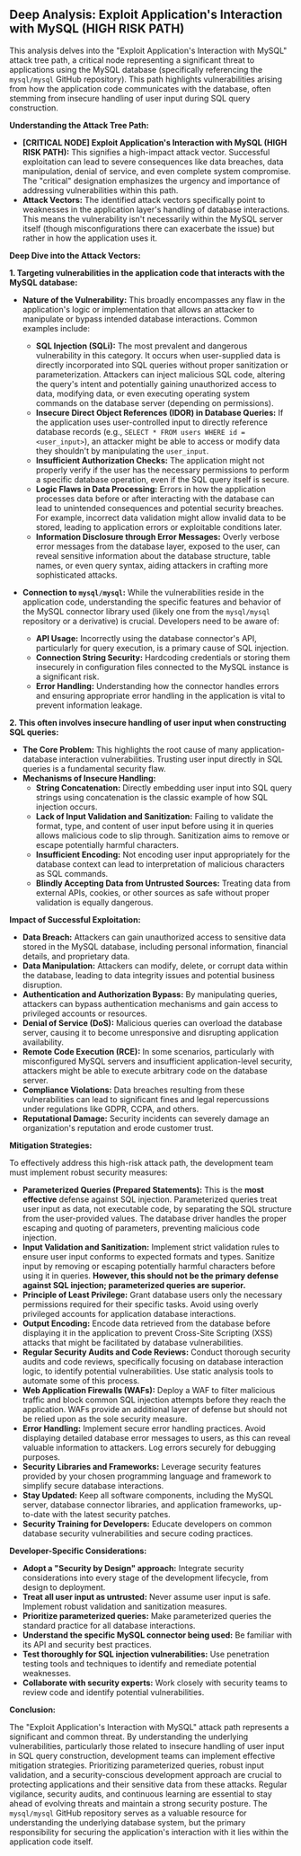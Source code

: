 ## Deep Analysis: Exploit Application's Interaction with MySQL (HIGH RISK PATH)

This analysis delves into the "Exploit Application's Interaction with MySQL" attack tree path, a critical node representing a significant threat to applications using the MySQL database (specifically referencing the `mysql/mysql` GitHub repository). This path highlights vulnerabilities arising from how the application code communicates with the database, often stemming from insecure handling of user input during SQL query construction.

**Understanding the Attack Tree Path:**

* **[CRITICAL NODE] Exploit Application's Interaction with MySQL (HIGH RISK PATH):** This signifies a high-impact attack vector. Successful exploitation can lead to severe consequences like data breaches, data manipulation, denial of service, and even complete system compromise. The "critical" designation emphasizes the urgency and importance of addressing vulnerabilities within this path.
* **Attack Vectors:** The identified attack vectors specifically point to weaknesses in the application layer's handling of database interactions. This means the vulnerability isn't necessarily within the MySQL server itself (though misconfigurations there can exacerbate the issue) but rather in how the application uses it.

**Deep Dive into the Attack Vectors:**

**1. Targeting vulnerabilities in the application code that interacts with the MySQL database:**

* **Nature of the Vulnerability:** This broadly encompasses any flaw in the application's logic or implementation that allows an attacker to manipulate or bypass intended database interactions. Common examples include:
    * **SQL Injection (SQLi):** The most prevalent and dangerous vulnerability in this category. It occurs when user-supplied data is directly incorporated into SQL queries without proper sanitization or parameterization. Attackers can inject malicious SQL code, altering the query's intent and potentially gaining unauthorized access to data, modifying data, or even executing operating system commands on the database server (depending on permissions).
    * **Insecure Direct Object References (IDOR) in Database Queries:**  If the application uses user-controlled input to directly reference database records (e.g., `SELECT * FROM users WHERE id = <user_input>`), an attacker might be able to access or modify data they shouldn't by manipulating the `user_input`.
    * **Insufficient Authorization Checks:**  The application might not properly verify if the user has the necessary permissions to perform a specific database operation, even if the SQL query itself is secure.
    * **Logic Flaws in Data Processing:**  Errors in how the application processes data before or after interacting with the database can lead to unintended consequences and potential security breaches. For example, incorrect data validation might allow invalid data to be stored, leading to application errors or exploitable conditions later.
    * **Information Disclosure through Error Messages:**  Overly verbose error messages from the database layer, exposed to the user, can reveal sensitive information about the database structure, table names, or even query syntax, aiding attackers in crafting more sophisticated attacks.

* **Connection to `mysql/mysql`:** While the vulnerabilities reside in the application code, understanding the specific features and behavior of the MySQL connector library used (likely one from the `mysql/mysql` repository or a derivative) is crucial. Developers need to be aware of:
    * **API Usage:**  Incorrectly using the database connector's API, particularly for query execution, is a primary cause of SQL injection.
    * **Connection String Security:**  Hardcoding credentials or storing them insecurely in configuration files connected to the MySQL instance is a significant risk.
    * **Error Handling:**  Understanding how the connector handles errors and ensuring appropriate error handling in the application is vital to prevent information leakage.

**2. This often involves insecure handling of user input when constructing SQL queries:**

* **The Core Problem:** This highlights the root cause of many application-database interaction vulnerabilities. Trusting user input directly in SQL queries is a fundamental security flaw.
* **Mechanisms of Insecure Handling:**
    * **String Concatenation:** Directly embedding user input into SQL query strings using concatenation is the classic example of how SQL injection occurs.
    * **Lack of Input Validation and Sanitization:** Failing to validate the format, type, and content of user input before using it in queries allows malicious code to slip through. Sanitization aims to remove or escape potentially harmful characters.
    * **Insufficient Encoding:**  Not encoding user input appropriately for the database context can lead to interpretation of malicious characters as SQL commands.
    * **Blindly Accepting Data from Untrusted Sources:**  Treating data from external APIs, cookies, or other sources as safe without proper validation is equally dangerous.

**Impact of Successful Exploitation:**

* **Data Breach:** Attackers can gain unauthorized access to sensitive data stored in the MySQL database, including personal information, financial details, and proprietary data.
* **Data Manipulation:**  Attackers can modify, delete, or corrupt data within the database, leading to data integrity issues and potential business disruption.
* **Authentication and Authorization Bypass:**  By manipulating queries, attackers can bypass authentication mechanisms and gain access to privileged accounts or resources.
* **Denial of Service (DoS):**  Malicious queries can overload the database server, causing it to become unresponsive and disrupting application availability.
* **Remote Code Execution (RCE):** In some scenarios, particularly with misconfigured MySQL servers and insufficient application-level security, attackers might be able to execute arbitrary code on the database server.
* **Compliance Violations:**  Data breaches resulting from these vulnerabilities can lead to significant fines and legal repercussions under regulations like GDPR, CCPA, and others.
* **Reputational Damage:**  Security incidents can severely damage an organization's reputation and erode customer trust.

**Mitigation Strategies:**

To effectively address this high-risk attack path, the development team must implement robust security measures:

* **Parameterized Queries (Prepared Statements):** This is the **most effective** defense against SQL injection. Parameterized queries treat user input as data, not executable code, by separating the SQL structure from the user-provided values. The database driver handles the proper escaping and quoting of parameters, preventing malicious code injection.
* **Input Validation and Sanitization:** Implement strict validation rules to ensure user input conforms to expected formats and types. Sanitize input by removing or escaping potentially harmful characters before using it in queries. **However, this should not be the primary defense against SQL injection; parameterized queries are superior.**
* **Principle of Least Privilege:** Grant database users only the necessary permissions required for their specific tasks. Avoid using overly privileged accounts for application database interactions.
* **Output Encoding:** Encode data retrieved from the database before displaying it in the application to prevent Cross-Site Scripting (XSS) attacks that might be facilitated by database vulnerabilities.
* **Regular Security Audits and Code Reviews:** Conduct thorough security audits and code reviews, specifically focusing on database interaction logic, to identify potential vulnerabilities. Use static analysis tools to automate some of this process.
* **Web Application Firewalls (WAFs):** Deploy a WAF to filter malicious traffic and block common SQL injection attempts before they reach the application. WAFs provide an additional layer of defense but should not be relied upon as the sole security measure.
* **Error Handling:** Implement secure error handling practices. Avoid displaying detailed database error messages to users, as this can reveal valuable information to attackers. Log errors securely for debugging purposes.
* **Security Libraries and Frameworks:** Leverage security features provided by your chosen programming language and framework to simplify secure database interactions.
* **Stay Updated:** Keep all software components, including the MySQL server, database connector libraries, and application frameworks, up-to-date with the latest security patches.
* **Security Training for Developers:** Educate developers on common database security vulnerabilities and secure coding practices.

**Developer-Specific Considerations:**

* **Adopt a "Security by Design" approach:** Integrate security considerations into every stage of the development lifecycle, from design to deployment.
* **Treat all user input as untrusted:**  Never assume user input is safe. Implement robust validation and sanitization measures.
* **Prioritize parameterized queries:** Make parameterized queries the standard practice for all database interactions.
* **Understand the specific MySQL connector being used:** Be familiar with its API and security best practices.
* **Test thoroughly for SQL injection vulnerabilities:** Use penetration testing tools and techniques to identify and remediate potential weaknesses.
* **Collaborate with security experts:** Work closely with security teams to review code and identify potential vulnerabilities.

**Conclusion:**

The "Exploit Application's Interaction with MySQL" attack path represents a significant and common threat. By understanding the underlying vulnerabilities, particularly those related to insecure handling of user input in SQL query construction, development teams can implement effective mitigation strategies. Prioritizing parameterized queries, robust input validation, and a security-conscious development approach are crucial to protecting applications and their sensitive data from these attacks. Regular vigilance, security audits, and continuous learning are essential to stay ahead of evolving threats and maintain a strong security posture. The `mysql/mysql` GitHub repository serves as a valuable resource for understanding the underlying database system, but the primary responsibility for securing the application's interaction with it lies within the application code itself.
